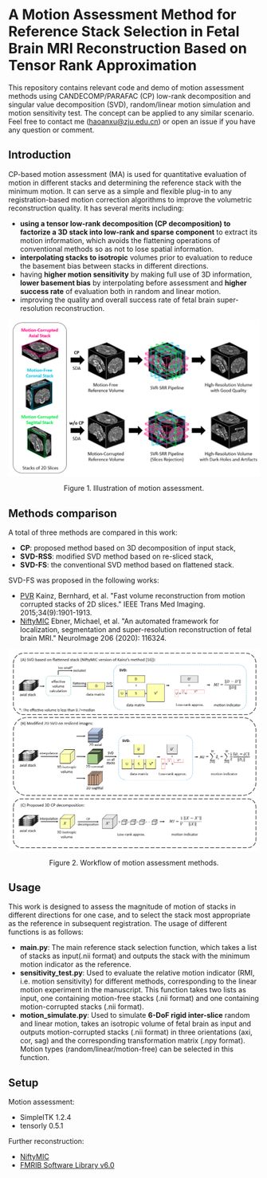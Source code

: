 # A Motion Assessment Method for Reference Stack Selection in Fetal Brain MRI Reconstruction Based on Tensor Rank Approximation 
This repository contains relevant code and demo of motion assessment methods using CANDECOMP/PARAFAC (CP) low-rank decomposition and singular value decomposition (SVD), random/linear motion simulation and motion sensitivity test. The concept can be applied to any similar scenario. 
Feel free to contact me (haoanxu@zju.edu.cn) or open an issue if you have any question or comment. 

## Introduction
CP-based motion assessment (MA) is used for quantitative evaluation of motion in different stacks and determining the reference stack with the minimum motion. It can serve as a simple and flexible plug-in to any registration-based motion correction algorithms to improve the volumetric reconstruction quality. It has several merits including:
* **using a tensor low-rank decomposition (CP decomposition) to factorize a 3D stack into low-rank and sparse component** to extract its motion information, which avoids the flattening operations of conventional methods so as not to lose spatial information.
* **interpolating stacks to isotropic** volumes prior to evaluation to reduce the basement bias between stacks in different directions.
* having **higher motion sensitivity** by making full use of 3D information, **lower basement bias** by interpolating before assessment and **higher success rate** of evaluation both in random and linear motion.
* improving the quality and overall success rate of fetal brain super-resolution reconstruction.

<p align="center">
   <img src="./doc/illustration.png" align="center" width="700">
</p>
<p align="center">Figure 1. Illustration of motion assessment. <p align="center">

## Methods comparison
A total of three methods are compared in this work:
* **CP**: proposed method based on 3D decomposition of input stack,
* **SVD-RSS**: modified SVD method based on re-sliced stack,
* **SVD-FS**: the conventional SVD method based on flattened stack.

SVD-FS was proposed in the following works:
* [PVR](https://github.com/bkainz/fetalReconstruction) Kainz, Bernhard, et al. "Fast volume reconstruction from motion corrupted stacks of 2D slices."  IEEE Trans Med Imaging. 2015;34(9):1901-1913.
* [NiftyMIC](https://github.com/gift-surg/NiftyMIC) Ebner, Michael, et al. "An automated framework for localization, segmentation and super-resolution reconstruction of fetal brain MRI." NeuroImage 206 (2020): 116324.

<p align="center">
   <img src="./doc/methods.png" align="center" width="700">
</p>
<p align="center">Figure 2. Workflow of motion assessment methods. <p align="center">

## Usage
This work is designed to assess the magnitude of motion of stacks in different directions for one case, and to select the stack most appropriate as the reference in subsequent registration. The usage of different functions is as follows:
* **main.py**: The main reference stack selection function, which takes a list of stacks as input(.nii format) and outputs the stack with the minimum motion indicator as the reference.
* **sensitivity_test.py**: Used to evaluate the relative motion indicator (RMI, i.e. motion sensitivity) for different methods, corresponding to the linear motion experiment in the manuscript. This function takes two lists as input, one containing motion-free stacks (.nii format) and one containing motion-corrupted stacks (.nii format).
* **motion_simulate.py**: Used to simulate **6-DoF rigid inter-slice** random and linear motion, takes an isotropic volume of fetal brain as input and outputs motion-corrupted stacks (.nii format) in three orientations (axi, cor, sag) and the corresponding transformation matrix (.npy format). Motion types (random/linear/motion-free) can be selected in this function.

## Setup
Motion assessment:
* SimpleITK 1.2.4
* tensorly 0.5.1

Further reconstruction:
* [NiftyMIC](https://github.com/gift-surg/NiftyMIC)
* [FMRIB Software Library v6.0](https://fsl.fmrib.ox.ac.uk/fsl/fslwiki)
